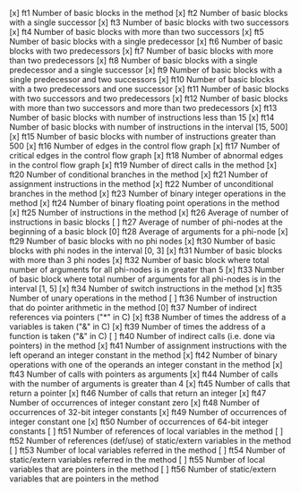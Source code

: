 [x] ft1 Number of basic blocks in the method
[x] ft2 Number of basic blocks with a single successor
[x] ft3 Number of basic blocks with two successors
[x] ft4 Number of basic blocks with more than two successors
[x] ft5 Number of basic blocks with a single predecessor
[x] ft6 Number of basic blocks with two predecessors
[x] ft7 Number of basic blocks with more than two predecessors
[x] ft8 Number of basic blocks with a single predecessor and a single successor
[x] ft9 Number of basic blocks with a single predecessor and two successors
[x] ft10 Number of basic blocks with a two predecessors and one successor
[x] ft11 Number of basic blocks with two successors and two predecessors
[x] ft12 Number of basic blocks with more than two successors and more than two predecessors
[x] ft13 Number of basic blocks with number of instructions less than 15
[x] ft14 Number of basic blocks with number of instructions in the interval [15, 500]
[x] ft15 Number of basic blocks with number of instructions greater than 500
[x] ft16 Number of edges in the control flow graph
[x] ft17 Number of critical edges in the control flow graph
[x] ft18 Number of abnormal edges in the control flow graph
[x] ft19 Number of direct calls in the method
[x] ft20 Number of conditional branches in the method
[x] ft21 Number of assignment instructions in the method
[x] ft22 Number of unconditional branches in the method
[x] ft23 Number of binary integer operations in the method
[x] ft24 Number of binary floating point operations in the method
[x] ft25 Number of instructions in the method
[x] ft26 Average of number of instructions in basic blocks
[ ] ft27 Average of number of phi-nodes at the beginning of a basic block
[0] ft28 Average of arguments for a phi-node
[x] ft29 Number of basic blocks with no phi nodes
[x] ft30 Number of basic blocks with phi nodes in the interval [0, 3]
[x] ft31 Number of basic blocks with more than 3 phi nodes
[x] ft32 Number of basic block where total number of arguments for all phi-nodes is in greater than 5
[x] ft33 Number of basic block where total number of arguments for all phi-nodes is in the interval [1, 5]
[x] ft34 Number of switch instructions in the method
[x] ft35 Number of unary operations in the method
[ ] ft36 Number of instruction that do pointer arithmetic in the method
[0] ft37 Number of indirect references via pointers ("*" in C)
[x] ft38 Number of times the address of a variables is taken ("&" in C)
[x] ft39 Number of times the address of a function is taken ("&" in C)
[ ] ft40 Number of indirect calls (i.e. done via pointers) in the method
[x] ft41 Number of assignment instructions with the left operand an integer constant in the method
[x] ft42 Number of binary operations with one of the operands an integer constant in the method
[x] ft43 Number of calls with pointers as arguments
[x] ft44 Number of calls with the number of arguments is greater than 4
[x] ft45 Number of calls that return a pointer
[x] ft46 Number of calls that return an integer
[x] ft47 Number of occurrences of integer constant zero
[x] ft48 Number of occurrences of 32-bit integer constants
[x] ft49 Number of occurrences of integer constant one
[x] ft50 Number of occurrences of 64-bit integer constants
[ ] ft51 Number of references of local variables in the method
[ ] ft52 Number of references (def/use) of static/extern variables in the method
[ ] ft53 Number of local variables referred in the method
[ ] ft54 Number of static/extern variables referred in the method
[ ] ft55 Number of local variables that are pointers in the method
[ ] ft56 Number of static/extern variables that are pointers in the method
